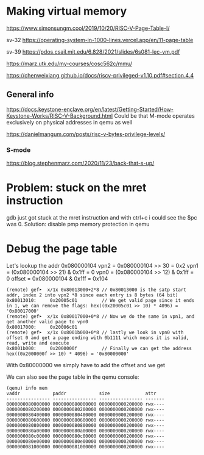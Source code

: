 # Making virtual memory

https://www.simonsungm.cool/2019/10/20/RISC-V-Page-Table-I/

sv-32
https://operating-system-in-1000-lines.vercel.app/en/11-page-table



sv-39
https://pdos.csail.mit.edu/6.828/2021/slides/6s081-lec-vm.pdf


https://marz.utk.edu/my-courses/cosc562c/mmu/

https://chenweixiang.github.io/docs/riscv-privileged-v1.10.pdf#section.4.4


## General info
https://docs.keystone-enclave.org/en/latest/Getting-Started/How-Keystone-Works/RISC-V-Background.html
Could be that M-mode operates exclusively on physical addresses in qemu as well

https://danielmangum.com/posts/risc-v-bytes-privilege-levels/

### S-mode
https://blog.stephenmarz.com/2020/11/23/back-that-s-up/


# Problem: stuck on the mret instruction
gdb just got stuck at the mret instruction and with ctrl+c i could see the $pc was 0.
Solution: disable pmp memory protection in qemu 

# Debug the page table
Let's lookup the addr 0x080000104
vpn2 = 0x080000104 >> 30 = 0x2
vpn1 = (0x080000104 >> 21) & 0x1ff = 0
vpn0 = (0x080000104 >> 12) & 0x1ff = 0
offset = 0x080000104 & 0x1ff = 0x104
```
(remote) gef➤  x/1x 0x80013000+2*8 // 0x80013000 is the satp start addr, index 2 into vpn2 *8 since each entry is 8 bytes (64 bit)
0x80013010:     0x20005c01         // We get valid page since it ends in 1, we can remove the flags: hex((0x20005c01 >> 10) * 4096) = '0x80017000'
(remote) gef➤  x/1x 0x80017000+0*8 // Now we do the same in vpn1, and get another valid page to vpn0
0x80017000:     0x20006c01
(remote) gef➤  x/1x 0x8001b000+0*8 // lastly we look in vpn0 with offset 0 and get a page ending with 0b1111 which means it is valid, read, write and execute
0x8001b000:     0x2000000f         // Finally we can get the address hex((0x2000000f >> 10) * 4096) = '0x80000000'
```
With 0x80000000 we simply have to add the offset and we get


We can also see the page table in the qemu console:
```
(qemu) info mem
vaddr            paddr            size             attr
---------------- ---------------- ---------------- -------
0000000080000000 0000000080000000 0000000000200000 rwx----
0000000080200000 0000000080200000 0000000000200000 rwx----
0000000080400000 0000000080400000 0000000000200000 rwx----
0000000080600000 0000000080600000 0000000000200000 rwx----
0000000080800000 0000000080800000 0000000000200000 rwx----
0000000080a00000 0000000080a00000 0000000000200000 rwx----
0000000080c00000 0000000080c00000 0000000000200000 rwx----
0000000080e00000 0000000080e00000 0000000000200000 rwx----
0000000081000000 0000000081000000 0000000000200000 rwx----
```
